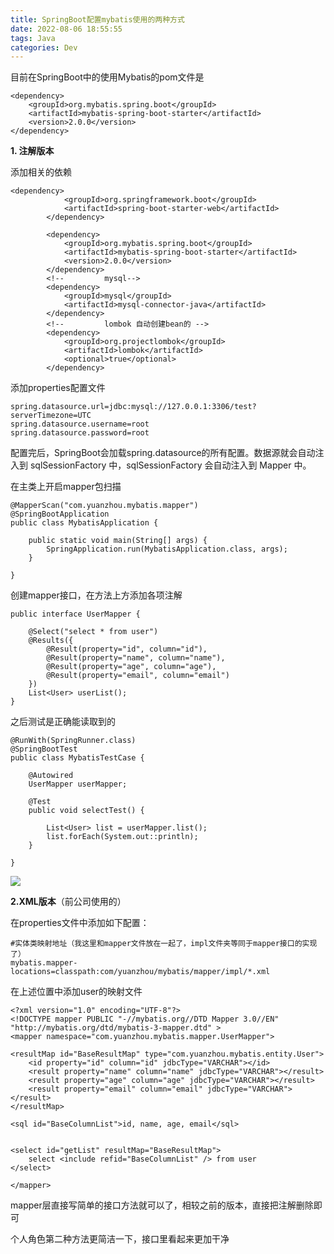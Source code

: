 ```yaml
---
title: SpringBoot配置mybatis使用的两种方式
date: 2022-08-06 18:55:55
tags: Java
categories: Dev
---
```


<!-- more -->

目前在SpringBoot中的使用Mybatis的pom文件是

```
<dependency>
    <groupId>org.mybatis.spring.boot</groupId>
    <artifactId>mybatis-spring-boot-starter</artifactId>
    <version>2.0.0</version>
</dependency>
```

**1. 注解版本**

添加相关的依赖

```
<dependency>
            <groupId>org.springframework.boot</groupId>
            <artifactId>spring-boot-starter-web</artifactId>
        </dependency>
        
        <dependency>
            <groupId>org.mybatis.spring.boot</groupId>
            <artifactId>mybatis-spring-boot-starter</artifactId>
            <version>2.0.0</version>
        </dependency>
        <!--         mysql-->
        <dependency>
            <groupId>mysql</groupId>
            <artifactId>mysql-connector-java</artifactId>
        </dependency>
        <!--         lombok 自动创建bean的 -->
        <dependency>
            <groupId>org.projectlombok</groupId>
            <artifactId>lombok</artifactId>
            <optional>true</optional>
        </dependency>
```

添加properties配置文件

```
spring.datasource.url=jdbc:mysql://127.0.0.1:3306/test?serverTimezone=UTC
spring.datasource.username=root
spring.datasource.password=root
```

配置完后，SpringBoot会加载spring.datasource的所有配置。数据源就会自动注入到 sqlSessionFactory 中，sqlSessionFactory 会自动注入到 Mapper 中。

在主类上开启mapper包扫描

```
@MapperScan("com.yuanzhou.mybatis.mapper")
@SpringBootApplication
public class MybatisApplication {

    public static void main(String[] args) {
        SpringApplication.run(MybatisApplication.class, args);
    }

}
```

创建mapper接口，在方法上方添加各项注解

```
public interface UserMapper {
    
    @Select("select * from user")
    @Results({
        @Result(property="id", column="id"),
        @Result(property="name", column="name"),
        @Result(property="age", column="age"),
        @Result(property="email", column="email")
    })
    List<User> userList();
}
```

之后测试是正确能读取到的

```
@RunWith(SpringRunner.class)
@SpringBootTest
public class MybatisTestCase {
    
    @Autowired
    UserMapper userMapper;
    
    @Test
    public void selectTest() {
        
        List<User> list = userMapper.list();
        list.forEach(System.out::println);
    }
    
}
```

![](https://raw.githubusercontent.com/YuanZhou314/PicRepo/main/imgs/20220806185712.png)

 

 **2.XML版本**（前公司使用的）

在properties文件中添加如下配置：

```
#实体类映射地址（我这里和mapper文件放在一起了，impl文件夹等同于mapper接口的实现了）
mybatis.mapper-locations=classpath:com/yuanzhou/mybatis/mapper/impl/*.xml
```

在上述位置中添加user的映射文件

```
<?xml version="1.0" encoding="UTF-8"?>
<!DOCTYPE mapper PUBLIC "-//mybatis.org//DTD Mapper 3.0//EN" "http://mybatis.org/dtd/mybatis-3-mapper.dtd" >
<mapper namespace="com.yuanzhou.mybatis.mapper.UserMapper">

<resultMap id="BaseResultMap" type="com.yuanzhou.mybatis.entity.User">
    <id property="id" column="id" jdbcType="VARCHAR"></id>
    <result property="name" column="name" jdbcType="VARCHAR"></result>
    <result property="age" column="age" jdbcType="VARCHAR"></result>
    <result property="email" column="email" jdbcType="VARCHAR"></result>
</resultMap>

<sql id="BaseColumnList">id, name, age, email</sql>


<select id="getList" resultMap="BaseResultMap">
    select <include refid="BaseColumnList" /> from user
</select>

</mapper>
```

mapper层直接写简单的接口方法就可以了，相较之前的版本，直接把注解删除即可

个人角色第二种方法更简洁一下，接口里看起来更加干净
